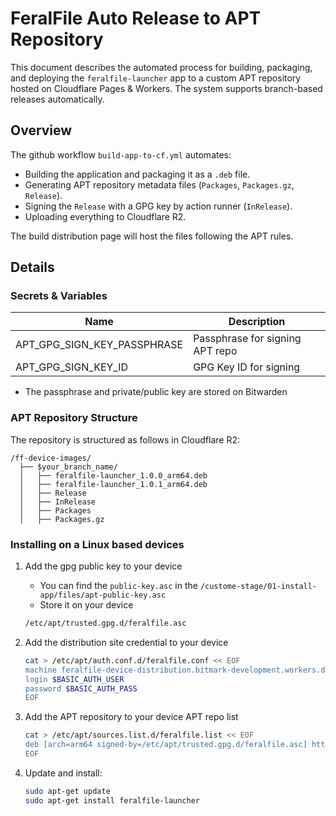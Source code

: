 # FeralFile Auto Release to APT Repository

This document describes the automated process for building, packaging, and deploying the `feralfile-launcher` app to a custom APT repository hosted on Cloudflare Pages & Workers. The system supports branch-based releases automatically.

## Overview

The github workflow `build-app-to-cf.yml` automates:

- Building the application and packaging it as a `.deb` file.
- Generating APT repository metadata files (`Packages`, `Packages.gz`, `Release`).
- Signing the `Release` with a GPG key by action runner (`InRelease`).
- Uploading everything to Cloudflare R2.

The build distribution page will host the files following the APT rules.

## Details

### Secrets & Variables

| Name | Description |
|------|-------------|
| APT_GPG_SIGN_KEY_PASSPHRASE | Passphrase for signing APT repo |
| APT_GPG_SIGN_KEY_ID | GPG Key ID for signing |

- The passphrase and private/public key are stored on Bitwarden

### APT Repository Structure

The repository is structured as follows in Cloudflare R2:

```text
/ff-device-images/                    
  ├── $your_branch_name/               
  │   ├── feralfile-launcher_1.0.0_arm64.deb
  │   ├── feralfile-launcher_1.0.1_arm64.deb
  │   ├── Release             
  │   ├── InRelease           
  │   ├── Packages            
  │   ├── Packages.gz
```

### Installing on a Linux based devices

1. Add the gpg public key to your device

    - You can find the `public-key.asc` in the `/custome-stage/01-install-app/files/apt-public-key.asc`
    - Store it on your device

    ```sh
    /etc/apt/trusted.gpg.d/feralfile.asc
    ```

2. Add the distribution site credential to your device

    ```sh
    cat > /etc/apt/auth.conf.d/feralfile.conf << EOF
    machine feralfile-device-distribution.bitmark-development.workers.dev
    login $BASIC_AUTH_USER
    password $BASIC_AUTH_PASS
    EOF
    ```

3. Add the APT repository to your device APT repo list

    ```sh
    cat > /etc/apt/sources.list.d/feralfile.list << EOF
    deb [arch=arm64 signed-by=/etc/apt/trusted.gpg.d/feralfile.asc] https://feralfile-device-distribution.bitmark-development.workers.dev/ $your_branch_name main
    EOF
    ```

4. Update and install:

    ```sh
    sudo apt-get update
    sudo apt-get install feralfile-launcher
    ```
